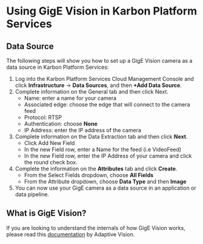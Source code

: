 # Using GigE Vision in Karbon Platform Services

## Data Source
The following steps will show you how to set up a GigE Vision camera as a data source in Karbon Platform Services:
1. Log into the Karbon Platform Services Cloud Management Console and click **Infrastructure** → **Data Sources**, and then **+Add Data Source**.
1. Complete information on the General tab and then click Next.
    * Name: enter a name for your camera
    * Associated edge: choose the edge that will connect to the camera feed
    * Protocol: RTSP
    * Authentication: choose **None**
    * IP Address: enter the IP address of the camera
1. Complete information on the Data Extraction tab and then click **Next**.
    * Click Add New Field
    * In the new Field row, enter a Name for the feed (i.e VideoFeed)
    * In the new Field row, enter the IP Address of your camera and click the round check box.
1. Complete the information on the **Attributes** tab and click **Create**.
    * From the Select Fields dropdown, choose **All Fields**
    * From the Attribute dropdown, choose **Data Type** and then **Image**
1. You can now use your GigE camera as a data source in an application or data pipeline. 

## What is GigE Vision?
If you are looking to understand the internals of how GigE Vision works, please read this [documentation](https://docs.adaptive-vision.com/avl/technical_issues/gigevision/index.html) by Adaptive Vision.